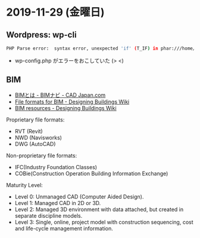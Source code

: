 # 2019-11-29 (金曜日)

## Wordpress: wp-cli

~~~bash
PHP Parse error:  syntax error, unexpected 'if' (T_IF) in phar:///home/ubuntu/projects/column/bin/wp-cli.phar/vendor/wp-cli/wp-cli/php/WP_CLI/Runner.php(1197) : eval()'d code on line 91
~~~

- wp-config.php がエラーをおこしていた (> <)

## BIM

- [BIMとは - BIMナビ - CAD Japan.com](https://www.cadjapan.com/special/bim-navi/know/)
- [File formats for BIM - Designing Buildings Wiki](https://www.designingbuildings.co.uk/wiki/File_formats_for_BIM)
- [BIM resources - Designing Buildings Wiki](https://www.designingbuildings.co.uk/wiki/BIM_resources)

Proprietary file formats:

- RVT (Revit)
- NWD (Navisworks)
- DWG (AutoCAD)

Non-proprietary file formats:

- IFC(Industry Foundation Classes)
- COBie(Construction Operation Building Information Exchange)

Maturity Level:

- Level 0: Unmanaged CAD (Computer Aided Design).
- Level 1: Managed CAD in 2D or 3D.
- Level 2: Managed 3D environment with data attached, but created in separate discipline models.
- Level 3: Single, online, project model with construction sequencing, cost and life-cycle management information.
